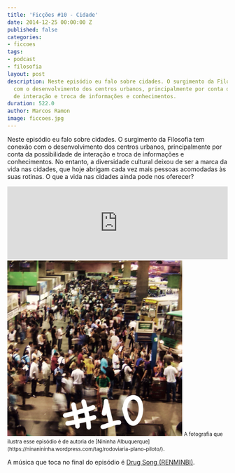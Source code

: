 ```yaml
---
title: 'Ficções #10 - Cidade'
date: 2014-12-25 00:00:00 Z
published: false
categories:
- ficcoes
tags:
- podcast
- filosofia
layout: post
description: Neste episódio eu falo sobre cidades. O surgimento da Filosofia tem conexão
  com o desenvolvimento dos centros urbanos, principalmente por conta da possibilidade
  de interação e troca de informações e conhecimentos.
duration: 522.0
author: Marcos Ramon
image: ficcoes.jpg
---
```


Neste episódio eu falo sobre cidades. O surgimento da Filosofia tem conexão com o desenvolvimento dos centros urbanos, principalmente por conta da possibilidade de interação e troca de informações e conhecimentos. No entanto, a diversidade cultural deixou de ser a marca da vida nas cidades, que hoje abrigam cada vez mais pessoas acomodadas às suas rotinas. O que a vida nas cidades ainda pode nos oferecer?

<iframe width="100%" height="166" scrolling="no" frameborder="no" src="https://w.soundcloud.com/player/?url=https%3A//api.soundcloud.com/tracks/183148972&amp;color=ff5500&amp;auto_play=false&amp;hide_related=false&amp;show_comments=true&amp;show_user=true&amp;show_reposts=false"></iframe>

<img src="/assets/images/10.jpg" height="400" width="400" alt="Nininha Albuquerque">
<small>A fotografia que ilustra esse episódio é de autoria de [Nininha Albuquerque](https://ninanininha.wordpress.com/tag/rodoviaria-plano-piloto/)</small>.

A música que toca no final do episódio é [Drug Song (RENMINBI)](http://freemusicarchive.org/music/RENMINBI/The_Peoples_EP/Drug_Song).
